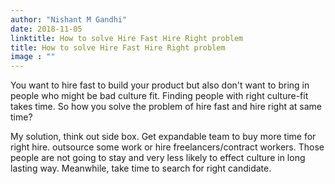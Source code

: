 ```yaml
---
author: "Nishant M Gandhi"
date: 2018-11-05
linktitle: How to solve Hire Fast Hire Right problem
title: How to solve Hire Fast Hire Right problem
image : ""
---
```


You want to hire fast to build your product but also don't want to bring in people who might be bad culture fit.
Finding people with right culture-fit takes time. So how you solve the problem of hire fast and hire right at same time?

My solution, think out side box.
Get expandable team to buy more time for right hire. outsource some work or hire freelancers/contract workers.
Those people are not going to stay and very less likely to effect culture in long lasting way.
Meanwhile, take time to search for right candidate.
